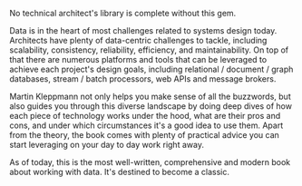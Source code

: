 No technical architect's library is complete without this gem.

Data is in the heart of most challenges related to systems design today. Architects have plenty of data-centric challenges to tackle, including scalability, consistency, reliability, efficiency, and maintainability. On top of that there are numerous platforms and tools that can be leveraged to achieve each project's design goals, including relational / document / graph databases, stream / batch processors, web APIs and message brokers.

Martin Kleppmann not only helps you make sense of all the buzzwords, but also guides you through this diverse landscape by doing deep dives of how each piece of technology works under the hood, what are their pros and cons, and under which circumstances it's a good idea to use them. Apart from the theory, the book comes with plenty of practical advice you can start leveraging on your day to day work right away.

As of today, this is the most well-written, comprehensive and modern book about working with data. It's destined to become a classic.

